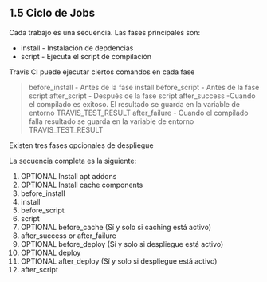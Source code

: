 ## 1.5 Ciclo de Jobs

Cada trabajo es una secuencia. Las fases principales son:

-   install - Instalación de depdencias
-   script - Ejecuta el script de compilación

Travis CI puede ejecutar ciertos comandos en cada fase

> before_install - Antes de la fase install before_script - Antes de la
> fase script after_script - Después de la fase script after_success
> -Cuando el compilado es exitoso. El resultado se guarda en la variable
> de entorno TRAVIS_TEST_RESULT after_failure - Cuando el compilado
> falla resultado se guarda en la variable de entorno TRAVIS_TEST_RESULT

Existen tres fases opcionales de despliegue

La secuencia completa es la siguiente:

1.  OPTIONAL Install apt addons
2.  OPTIONAL Install cache components
3.  before_install
4.  install
5.  before_script
6.  script
7.  OPTIONAL before_cache (Sí y solo si caching está activo)
8.  after_success or after_failure
9.  OPTIONAL before_deploy (Sí y solo si despliegue está activo)
10. OPTIONAL deploy
11. OPTIONAL after_deploy (Sí y solo si despliegue está activo)
12. after_script

